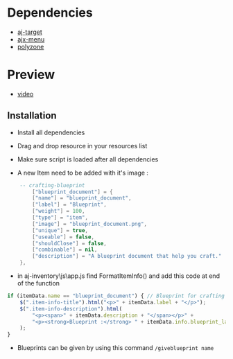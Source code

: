 # Dependencies

- [aj-target](https://github.com/BerkieBb/aj-target)
- [ajx-menu](https://github.com/swkeep/ajx-menu)
- [polyzone](https://github.com/AJFW-framework/PolyZone)

# Preview 
- [video](https://www.youtube.com/watch?v=LOjn07qMLmc)

## Installation

- Install all dependencies
- Drag and drop resource in your resources list 
- Make sure script is loaded after all dependencies

- A new Item need to be added with it's image :
```lua
	-- crafting-blueprint
	    ["blueprint_document"] = {
        ["name"] = "blueprint_document",
        ["label"] = "Blueprint",
        ["weight"] = 100,
        ["type"] = "item",
        ["image"] = "blueprint_document.png",
        ["unique"] = true,
        ["useable"] = false,
        ["shouldClose"] = false,
        ["combinable"] = nil,
        ["description"] = "A blueprint document that help you craft."
    },
```

- in aj-inventory\js\app.js find FormatItemInfo() and add this code at end of the function
```js
if (itemData.name == "blueprint_document") { // Blueprint for crafting
    $(".item-info-title").html("<p>" + itemData.label + "</p>");
    $(".item-info-description").html(
        "<p><span>" + itemData.description + "</span></p>" +
        "<p><strong>Blueprint :</strong> " + itemData.info.blueprint_label + "</p>"
    );
}
```

- Blueprints can be given by using this command `/giveblueprint name`
